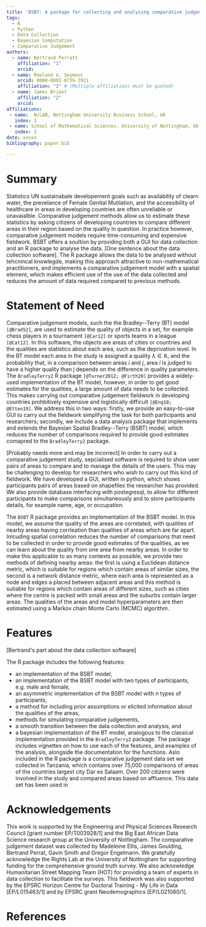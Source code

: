 ```yaml
---
title: 'BSBT: A package for collecting and analysing comparative judgement data'
tags:
  - R
  - Python
  - Data Collection
  - Bayesian Computation
  - Comparative Judgement
authors:
  - name: Bertrand Perratt
    affiliation: "1"
    orcid: 
  - name: Rowland G. Seymour
    orcid: 0000-0002-8739-3921
    affiliation: "2" # (Multiple affiliations must be quoted)
  - name: James Briant
    affiliation: "2"
    orcid: 
affiliations:
 - name:  N/LAB, Nottingham University Business School, UK
   index: 1
 - name: School of Mathematical Sciences, University of Nottingham, UK
   index: 2
date: xxxxx
bibliography: paper.bib

---
```


# Summary
Statistics UN sustainabale developement goals such as availability of clearn water, the prevelance of Female Genital Mutilation, and the accessibility of healthcare in areas in developing countries are often unreliable or unavaialble.  Comparative judgement methods allow us to estimate these statistics by asking citizens of developing countries to compare different areas in their region based on the quality in question. In practice however, comparative judgement models require time-consuming and expensive fieldwork. BSBT offers a soultion by providing both a GUI for data collection and an R package to analyse the data. [One sentence about the data collection software]. The R package allows the data to be analysed without tehcnincal knowlegde, making this approach attractive to non-mathematical practitioners, and implements a comparative judgement model with a spatial element, which makes efficient use of the use of the data collected and reduces the amount of data required compared to previous methods. 

# Statement of Need
Comparative judgement models, such the the Bradley--Terry (BT) model `[@Brad52]`, are used to estimate the quality of objects in a set, for example chess players in a tournament `[@Car12]` or sports teams in a league `[@Cat12]`. In this software, the objects are areas of cities or countries and the qualities are statistics about each area, such as the deprivation level. In the BT model each area in the study is assigned a quality $\lambda \in \mathbb{R}$, and the probability that, in a comparison between areas $i$ and $j$, area $i$ is judged to have a higher quality than $j$ depends on the difference in quality parameters. The `BradleyTerry2` R package `[@Turner2012; @Firth20]` provides a widely-used implementation of the BT model, however, in order to get good estimates for the qualities, a large amount of data needs to be collected. This makes carrying out comparative judgement fieldwork in developing countries prohbitively expensive and logistically difficult `[@Eng18; @Etten19]`. We address this in two ways: firstly, we provide an easy-to-use GUI to carry out the fieldwork simplifying the task for both participants and researchers; secondly, we include a data analysis package that implements and extends the Bayesian Spatial Bradley--Terry (BSBT) model, which reduces the number of comparisons required to provide good estimates comapred to the `BradleyTerry2` package. 

[Probably needs more and may be incorrect] In order to carry out a comparative judgement study, sepcialised software is required to show user pairs of areas to compare and to manage the details of the users. This may be challenging to develop for researchers who wish to carry out this kind of fieldwork. We have developed a GUI, written in python, which shows participants pairs of areas based on shapefiles the researcher has provided. We also provide database interfacing with postegresql, to allow for different participants to make comparisons simultaneously and to store participants details, for example name, age, or occupation. 

The `BSBT` R package provides an implementation of the BSBT model. In this model, we assume the quality of the areas are correlated, with qualities of nearby areas having corrleation than qualities of areas which are far apart. Inlcuding spatial correlation reduces the number of comparisons that need to be collected in order to provide good estimates of the qualities, as we can learn about the quality from one area from nearby areas. In order to make this applicable to as many contexts as possible, we provide two methods of defining nearby areas: the first is using a Euclidean distance metric, which is suitable for regions which contain areas of similar sizes, the second is a network distance metric, where each area is represented as a node and edges a placed between adjacent areas and this method is sutiable for regions which contain areas of different sizes, such as cities where the centre is packed with small areas and the suburbs contain larger areas. The qualities of the areas and model hyperparameters are then estimated using a Markov chain Monte Carlo (MCMC) algorithm. 

# Features 

[Bertrand's part about the data collection software]


The R package includes the following features: 
  * an implementation of the BSBT model,
  * an implementation of the BSBT model with two types of participants, e.g. male and female,
  * an asymmetric implementation of the BSBT model with $n$ types of participants,
  * a method for including prior assumptions or elicited information about the qualities of the areas, 
  * methods for simulating comparative judgements,
  * a smooth transition between the data collection and analysis, and
  * a bayesian implementation of the BT model, analogous to the classical implementation provided in the `BradleyTerry2` package.
The package includes vignettes on how to use each of the features, and examples of the analysis, alongside the documentation for the functions. Aslo included in the R package is a comparative judgement data set we collected in Tanzania, which contains over 75,000 comparisons of areas of the countries largest city Dar es Salaam. Over 200 citizens were involved in the study and compared areas based on affluence. This data set has been used in 




# Acknowledgements

This work is supported by the Engineering and Physical Sciences Research Council [grant number EP/T003928/1] and the Big East African Data Science research group at the University of Nottingham. The comparative judgement dataset was collected by Madeleine Ellis, James Goulding, Bertrand Perrat, Gavin Smith and Gregor Engelmann. We gratefully acknowledge the Rights Lab at the University of Nottingham for supporting funding for the comprehensive ground truth survey. We also acknowledge Humanitarian Street Mapping Team (HOT) for providing a team of experts in data collection to facilitate the surveys. This fieldwork was also supported by the EPSRC Horizon Centre for Doctoral Training - My Life in Data [EP/L015463/1] and by EPSRC grant Neodemographics [EP/L021080/1].

# References
